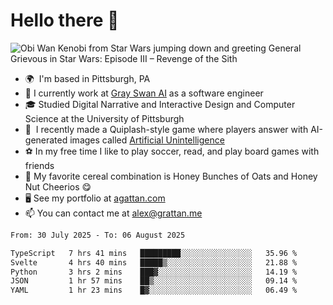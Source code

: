 <!--
**GameDog9988/GameDog9988** is a ✨ _special_ ✨ repository because its `README.md` (this file) appears on your GitHub profile.

Here are some ideas to get you started:

- 🔭 I’m currently working on ...
- 🌱 I’m currently learning ...
- 👯 I’m looking to collaborate on ...
- 🤔 I’m looking for help with ...
- 💬 Ask me about ...
- 📫 How to reach me: ...
- 😄 Pronouns: ...
- ⚡ Fun fact: ...
-->



Hello there 👋
==================================

![Obi Wan Kenobi from Star Wars jumping down and greeting General Grievous in Star Wars: Episode III – Revenge of the Sith](https://github.com/agrattan0820/agrattan0820/assets/51346343/689e56eb-29be-46a5-a079-28ea727b5f7e)


- 🌍  I'm based in Pittsburgh, PA
- 🦢  I currently work at [Gray Swan AI](https://www.grayswan.ai) as a software engineer
- 🎓  Studied Digital Narrative and Interactive Design and Computer Science at the University of Pittsburgh
- 👾  I recently made a Quiplash-style game where players answer with AI-generated images called [Artificial Unintelligence](https://github.com/agrattan0820/artificial-unintelligence)
- ⚽  In my free time I like to play soccer, read, and play board games with friends
- 🥣  My favorite cereal combination is Honey Bunches of Oats and Honey Nut Cheerios 😋
- 🖥️  See my portfolio at [agattan.com](http://agrattan.com/)
- 📫  You can contact me at [alex@grattan.me](mailto:alex@grattan.me)

<!--START_SECTION:waka-->

```txt
From: 30 July 2025 - To: 06 August 2025

TypeScript   7 hrs 41 mins   █████████░░░░░░░░░░░░░░░░   35.96 %
Svelte       4 hrs 40 mins   █████▒░░░░░░░░░░░░░░░░░░░   21.88 %
Python       3 hrs 2 mins    ███▓░░░░░░░░░░░░░░░░░░░░░   14.19 %
JSON         1 hr 57 mins    ██▒░░░░░░░░░░░░░░░░░░░░░░   09.14 %
YAML         1 hr 23 mins    █▓░░░░░░░░░░░░░░░░░░░░░░░   06.49 %
```

<!--END_SECTION:waka-->
